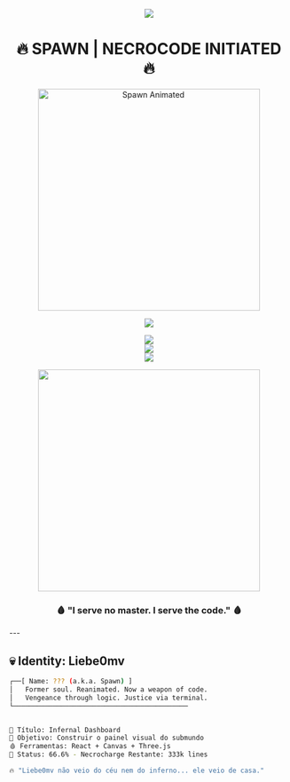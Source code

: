 <p align="center">
  <img src="https://readme-typing-svg.demolab.com?font=Fira+Code&duration=7000&pause=1000&color=FF0000&center=true&vCenter=true&width=1000&lines=No+fundo+do+GitHub%2C+um+soldado+retorna...;Mas+ele+nao+e+humano+--+e+um+arma.;Codifica+com+necroplasma%2C+vinganca+e+proposito.;Seus+commits+sao+rastros+de+fogo.;Liebe0mv+--+conhecido+como+SPAWN.;Quando+o+erro+%23001+surge%2C+ele+responde+com+caos.;Spawn+nao+salva+almas...+ele+as+versiona." />
</p>


<h1 align="center">
  🔥 SPAWN | NECROCODE INITIATED 🔥
</h1>

<p align="center">
  <img src="https://i.pinimg.com/originals/50/70/34/507034b2be2fa728c79b5f3bbbc9d720.gif" width="400" alt="Spawn Animated" />
</p>

<p align="center">
  <img src="https://readme-typing-svg.demolab.com?font=Fira+Code&size=22&pause=1000&color=FF0000&center=true&vCenter=true&width=450&lines=I+was+a+soldier...;Now+I+am+the+code+of+vengeance.;Hell+sent+me+to+GitHub." />
</p>
<p align="center"> <img src="https://github-readme-stats.vercel.app/api?username=Liebe0mv&show_icons=true&theme=dark&hide_border=true" /> <br /> <img src="https://streak-stats.demolab.com/?user=Liebe0mv&theme=dark&hide_border=true" /> <br /> <img src="https://github-readme-stats.vercel.app/api/top-langs/?username=Liebe0mv&layout=compact&theme=dark&hide_border=true" /> </p>

<p align="center"> <img src="https://i.pinimg.com/originals/b9/fc/f6/b9fcf610b4e3556ae5f83a5601fba697.gif" width="400" /> </p> <h3 align="center">🩸 "I serve no master. I serve the code." 🩸</h3>
---

## 💀 Identity: Liebe0mv

```bash
┌──[ Name: ??? (a.k.a. Spawn) ]
│   Former soul. Reanimated. Now a weapon of code.
│   Vengeance through logic. Justice via terminal.
└────────────────────────────────────────────


🎯 Título: Infernal Dashboard
💾 Objetivo: Construir o painel visual do submundo
🩸 Ferramentas: React + Canvas + Three.js
🧠 Status: 66.6% - Necrocharge Restante: 333k lines

🔥 "Liebe0mv não veio do céu nem do inferno... ele veio de casa."
